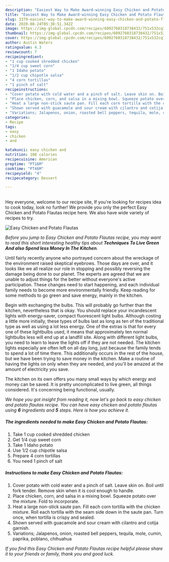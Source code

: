 ```yaml
---
description: "Easiest Way to Make Award-winning Easy Chicken and Potato Flautas"
title: "Easiest Way to Make Award-winning Easy Chicken and Potato Flautas"
slug: 3379-easiest-way-to-make-award-winning-easy-chicken-and-potato-flautas
date: 2020-08-24T05:38:51.342Z
image: https://img-global.cpcdn.com/recipes/6092760318738432/751x532cq70/easy-chicken-and-potato-flautas-recipe-main-photo.jpg
thumbnail: https://img-global.cpcdn.com/recipes/6092760318738432/751x532cq70/easy-chicken-and-potato-flautas-recipe-main-photo.jpg
cover: https://img-global.cpcdn.com/recipes/6092760318738432/751x532cq70/easy-chicken-and-potato-flautas-recipe-main-photo.jpg
author: Austin Waters
ratingvalue: 4.3
reviewcount: 7
recipeingredient:
- "1 cup cooked shredded chicken"
- "1/4 cup sweet corn"
- "1 Idaho potato"
- "1/2 cup chipotle salsa"
- "4 corn tortillas"
- "1 pinch of salt"
recipeinstructions:
- "Cover potato with cold water and a pinch of salt. Leave skin on. Boil until fork tender. Remove skin when it is cool enough to handle."
- "Place chicken, corn, and salsa in a mixing bowl. Squeeze potato over the mixture. Fold to incorporate."
- "Heat a large non-stick saute pan. Fill each corn tortilla with the chicken mixture. Roll each tortilla with the seam side down in the saute pan. Turn once, when tortilla is crispy and sealed."
- "Shown served with guacamole and sour cream with cilantro and cotija garnish."
- "Variations; Jalapenos, onion, roasted bell peppers, tequila, mole, cumin, paprika, poblano, chihuahua"
categories:
- Recipe
tags:
- easy
- chicken
- and

katakunci: easy chicken and 
nutrition: 108 calories
recipecuisine: American
preptime: "PT16M"
cooktime: "PT46M"
recipeyield: "4"
recipecategory: Dessert

---
```

<br>
Hey everyone, welcome to our recipe site, If you're looking for recipes idea to cook today, look no further! We provide you only the perfect Easy Chicken and Potato Flautas recipe here. We also have wide variety of recipes to try.
<br>


![Easy Chicken and Potato Flautas](https://img-global.cpcdn.com/recipes/6092760318738432/751x532cq70/easy-chicken-and-potato-flautas-recipe-main-photo.jpg)

<i>Before you jump to Easy Chicken and Potato Flautas recipe, you may want to read this short interesting healthy tips about 
<strong>Techniques To Live Green And also Spend less Money In The Kitchen</strong>.</i>
</br>

Until fairly recently anyone who portrayed concern about the wreckage of the environment raised skeptical eyebrows. Those days are over, and it looks like we all realize our role in stopping and possibly reversing the damage being done to our planet. The experts are agreed that we are unable to adjust things for the better without everyone's active participation. These changes need to start happening, and each individual family needs to become more environmentally friendly. Keep reading for some methods to go green and save energy, mainly in the kitchen.

Begin with exchanging the bulbs. This will probably go further than the kitchen, nevertheless that is okay. You should replace your incandescent lights with energy-saver, compact fluorescent light bulbs. Although costing a little more initially, these types of bulbs last as long as ten of the traditional type as well as using a lot less energy. One of the extras is that for every one of these lightbulbs used, it means that approximately ten normal lightbulbs less will end up at a landfill site. Along with different light bulbs, you need to learn to leave the lights off if they are not needed. The kitchen lights especially are often left on all day long, just because the family tends to spend a lot of time there. This additionally occurs in the rest of the house, but we have been trying to save money in the kitchen. Make a routine of having the lights on only when they are needed, and you'll be amazed at the amount of electricity you save.

The kitchen on its own offers you many small ways by which energy and money can be saved. It is pretty uncomplicated to live green, all things considered. It's concerning being functional, usually.


<i>We hope you got insight from reading it, now let's go back to easy chicken and potato flautas recipe. You can have easy chicken and potato flautas using <strong>6</strong> ingredients and <strong>5</strong> steps. Here is how you achieve it.
</i>

##### The ingredients needed to make Easy Chicken and Potato Flautas:

1. Take 1 cup cooked shredded chicken
1. Get 1/4 cup sweet corn
1. Take 1 Idaho potato
1. Use 1/2 cup chipotle salsa
1. Prepare 4 corn tortillas
1. You need 1 pinch of salt


##### Instructions to make Easy Chicken and Potato Flautas:

1. Cover potato with cold water and a pinch of salt. Leave skin on. Boil until fork tender. Remove skin when it is cool enough to handle.
1. Place chicken, corn, and salsa in a mixing bowl. Squeeze potato over the mixture. Fold to incorporate.
1. Heat a large non-stick saute pan. Fill each corn tortilla with the chicken mixture. Roll each tortilla with the seam side down in the saute pan. Turn once, when tortilla is crispy and sealed.
1. Shown served with guacamole and sour cream with cilantro and cotija garnish.
1. Variations; Jalapenos, onion, roasted bell peppers, tequila, mole, cumin, paprika, poblano, chihuahua


<i>If you find this Easy Chicken and Potato Flautas recipe helpful please share it to your friends or family, thank you and good luck.</i>
